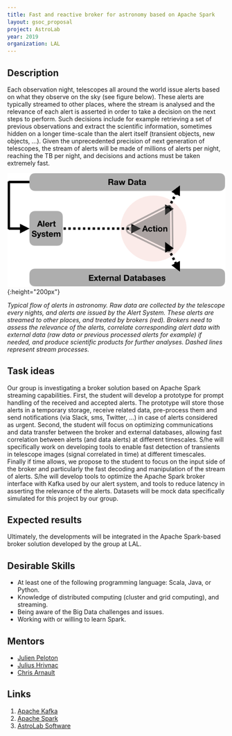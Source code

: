 ```yaml
---
title: Fast and reactive broker for astronomy based on Apache Spark
layout: gsoc_proposal
project: AstroLab
year: 2019
organization: LAL
---
```


## Description

Each observation night, telescopes all around the world issue alerts based on what they observe on the sky (see figure below). These alerts are typically streamed to other places, where the stream is analysed and the relevance of each alert is asserted in order to take a decision on the next steps to perform. Such decisions include for example retrieving a set of previous observations and extract the scientific information, sometimes hidden on a longer time-scale than the alert itself (transient objects, new objects, ...).
Given the unprecedented precision of next generation of telescopes, the stream of alerts will be made of millions of alerts per night, reaching the TB per night, and decisions and actions must be taken extremely fast. 

![broker](/images/system_design.png){:height="200px"} 

_Typical flow of alerts in astronomy. Raw data are collected by the telescope every nights, and alerts are issued by the Alert System. These alerts are streamed to other places, and treated by brokers (red). Brokers need to assess the relevance of the alerts, correlate corresponding alert data with external data (raw data or previous processed alerts for example) if needed, and produce scientific products for further analyses. Dashed lines represent stream processes._

## Task ideas

Our group is investigating a broker solution based on Apache Spark streaming capabilities. First, the student will develop a prototype for prompt handling of the received and accepted alerts. The prototype will store those alerts in a temporary storage, receive related data, pre-process them and send notifications (via Slack, sms, Twitter, ...) in case of alerts considered as urgent. 
Second, the student will focus on optimizing communications and data transfer between the broker and external databases, allowing fast correlation between alerts (and data alerts) at different timescales. S/he will specifically work on developing tools to enable fast detection of transients in telescope images (signal correlated in time) at different timescales. Finally if time allows, we propose to the student to focus on the input side of the broker and particularly the fast decoding and manipulation of the stream of alerts. S/he will develop tools to optimize the Apache Spark broker interface with Kafka used by our alert system, and tools to reduce latency in asserting the relevance of the alerts.
Datasets will be mock data specifically simulated for this project by our group.

## Expected results

Ultimately, the developments will be integrated in the Apache Spark-based broker solution developed by the group at LAL.

## Desirable Skills

* At least one of the following programming language: Scala, Java, or Python.
* Knowledge of distributed computing (cluster and grid computing), and streaming.
* Being aware of the Big Data challenges and issues.
* Working with or willing to learn Spark.

## Mentors

* [Julien Peloton](mailto:peloton@lal.in2p3.fr)
* [Julius Hrivnac](mailto:hrivnac@lal.in2p3.fr)
* [Chris Arnault](mailto:arnault@lal.in2p3.fr)

## Links
1. [Apache Kafka](https://kafka.apache.org/)
2. [Apache Spark](https://spark.apache.org/)
3. [AstroLab Software](https://astrolabsoftware.github.io/)

